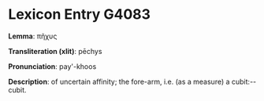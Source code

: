 # Lexicon Entry G4083

**Lemma**: πῆχυς

**Transliteration (xlit)**: pēchys

**Pronunciation**: pay'-khoos

**Description**:
of uncertain affinity; the fore-arm, i.e. (as a measure) a cubit:--cubit.
